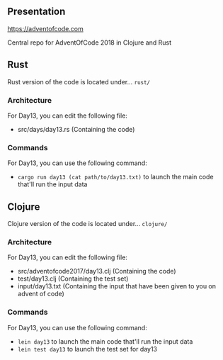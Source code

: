 

## Presentation

https://adventofcode.com

Central repo for AdventOfCode 2018 in Clojure and Rust

## Rust

Rust version of the code is located under... `rust/`

### Architecture

For Day13, you can edit the following file:
 - src/days/day13.rs (Containing the code)

### Commands

For Day13, you can use the following command:
 - `cargo run day13 (cat path/to/day13.txt)` to launch the main code that'll run the input data

## Clojure

Clojure version of the code is located under... `clojure/`

### Architecture

For Day13, you can edit the following file:
 - src/adventofcode2017/day13.clj (Containing the code)
 - test/day13.clj (Containing the test set)
 - input/day13.txt (Containing the input that have been given to you on advent of code)

### Commands

For Day13, you can use the following command:
 - `lein day13` to launch the main code that'll run the input data
 - `lein test day13` to launch the test set for day13

